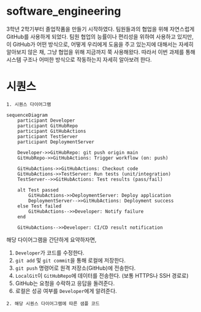 # software_engineering
3학년 2학기부터 졸업작품을 만들기 시작하였다. 팀원들과의 협업을 위해 자연스럽게 GitHub를 사용하게 되었다. 팀원 협업의 능률이나 편리성을 위하여 사용하고 있지만, 이 GitHub가 어떤 방식으로, 어떻게 우리에게 도움을 주고 있는지에 대해서는 자세히 알아보지 않은 채, 그냥 협업을 위해 지금까지 쭉 사용해왔다. 따라서 이번 과제를 통해 시스템 구조나 어떠한 방식으로 작동하는지 자세히 알아보려 한다.
# 시퀀스
```1. 시퀀스 다이어그램```
```mermaid
sequenceDiagram
    participant Developer
    participant GitHubRepo
    participant GitHubActions
    participant TestServer
    participant DeploymentServer

    Developer->>GitHubRepo: git push origin main
    GitHubRepo->>GitHubActions: Trigger workflow (on: push)
    
    GitHubActions->>GitHubActions: Checkout code
    GitHubActions->>TestServer: Run tests (unit/integration)
    TestServer-->>GitHubActions: Test results (pass/fail)

    alt Test passed
        GitHubActions->>DeploymentServer: Deploy application
        DeploymentServer-->>GitHubActions: Deployment success
    else Test failed
        GitHubActions-->>Developer: Notify failure
    end

    GitHubActions-->>Developer: CI/CD result notification
```
해당 다이어그램을 간단하게 요약하자면,
1. `Developer`가 코드를 수정한다.
2. `git add`  및 `git commit`을 통해 로컬에 저장한다.
3. `git push` 명령어로 원격 저장소(GitHub)에 전송한다.
4. `LocalGit`이 `GitHubRepo`에 데이터를 전송한다. (보통 HTTPS나 SSH 경로로)
5. GitHub는 요청을 수락하고 응답을 돌려준다.
6. 로컬은 성공 여부를 `Developer`에게 알려준다.

```2. 해당 시퀀스 다이어그램에 따른 샘플 코드```
